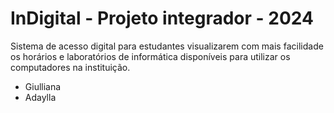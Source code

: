 # InDigital - Projeto integrador - 2024

Sistema de acesso digital para estudantes visualizarem com mais facilidade os horários e laboratórios de informática disponíveis para utilizar os computadores na instituição. 
- Giulliana 
- Adaylla
